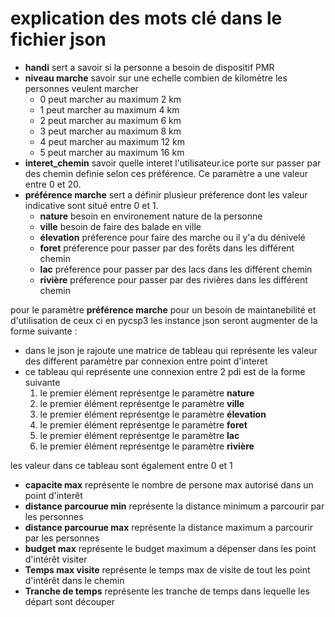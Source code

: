 # explication des mots clé dans le fichier json
- __handi__ sert a savoir si la personne a besoin de dispositif PMR
- __niveau marche__ savoir sur une echelle combien de kilomètre les personnes veulent marcher
    - 0 peut marcher au maximum 2 km 
    - 1 peut marcher au maximum 4 km
    - 2 peut marcher au maximum 6 km
    - 3 peut marcher au maximum 8 km
    - 4 peut marcher au maximum 12 km
    - 5 peut marcher au maximum 16 km    
- __interet_chemin__ savoir quelle interet l'utilisateur.ice porte sur passer par des chemin definie selon ces préférence. Ce paramètre a une valeur entre 0 et 20. 
- __préférence marche__ sert a définir plusieur préference dont les valeur indicative sont situé entre 0 et 1. 
    - __nature__ besoin en environement nature de la personne
    - __ville__ besoin de faire des balade en ville
    - __élevation__ préference pour faire des marche ou il y'a du dénivelé
    - __foret__ préference pour passer par des forêts dans les différent chemin 
    - __lac__  préference pour passer par des lacs dans les différent chemin
    - __rivière__ préference pour passer par des rivières dans les différent chemin

pour le paramètre __préférence marche__ pour un besoin de maintanebilité et d'utilisation de ceux ci en pycsp3 les instance json seront augmenter de la forme suivante :
- dans le json je rajoute une matrice de tableau qui représente les valeur des different paramètre par connexion entre point d'interet
- ce tableau qui représente une connexion entre 2 pdi est de la forme suivante
    1. le premier élément représentge le paramètre __nature__
    1. le premier élément représentge le paramètre __ville__
    1. le premier élément représentge le paramètre __élevation__
    1. le premier élément représentge le paramètre __foret__
    1. le premier élément représentge le paramètre __lac__
    1. le premier élément représentge le paramètre __rivière__

les valeur dans ce tableau sont également entre 0 et 1
    
- __capacite max__ représente le nombre de persone max autorisé dans un point d'interêt
- __distance parcourue min__ représente la distance minimum a parcourir par les personnes
- __distance parcourue max__  représente la distance maximum a parcourir par les personnes
- __budget max__ représente le budget maximum a dépenser dans les point d'intérêt visiter
- __Temps max visite__ représente le temps max de visite de tout les point d'intérêt dans le chemin
- __Tranche de temps__ représente les tranche de temps dans lequelle les départ sont découper